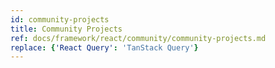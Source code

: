 ```yaml
---
id: community-projects
title: Community Projects
ref: docs/framework/react/community/community-projects.md
replace: {'React Query': 'TanStack Query'}
---
```


